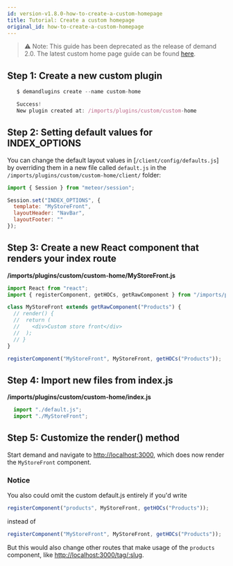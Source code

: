 ```yaml
---
id: version-v1.8.0-how-to-create-a-custom-homepage
title: Tutorial: Create a custom homepage
original_id: how-to-create-a-custom-homepage
---
```


> ⚠️ Note: This guide has been deprecated as the release of demand 2.0. The latest custom home page guide can be found [here](https://docs.demandcluster.com/docs/swag-shop-5).

## Step 1: Create a new custom plugin

```js
   $ demandlugins create --name custom-home

   Success!
   New plugin created at: /imports/plugins/custom/custom-home
```

## Step 2: Setting default values for INDEX_OPTIONS

You can change the default layout values in [`/client/config/defaults.js`] by overriding them in a new file called `default.js` in the `/imports/plugins/custom/custom-home/client/` folder:

```js
import { Session } from "meteor/session";

Session.set("INDEX_OPTIONS", {
  template: "MyStoreFront",
  layoutHeader: "NavBar",
  layoutFooter: ""
});
```

## Step 3: Create a new React component that renders your index route

**/imports/plugins/custom/custom-home/MyStoreFront.js**
```js
import React from "react";
import { registerComponent, getHOCs, getRawComponent } from "/imports/plugins/core/components/lib";

class MyStoreFront extends getRawComponent("Products") {
  // render() {
  //  return (
  //    <div>Custom store front</div>
  //  );
  // }
}

registerComponent("MyStoreFront", MyStoreFront, getHOCs("Products"));
```

## Step 4: Import new files from index.js
**/imports/plugins/custom/custom-home/index.js**
```js
  import "./default.js";
  import "./MyStoreFront";
```

## Step 5: Customize the render() method

Start demand and navigate to <http://localhost:3000>, which does now render the `MyStoreFront` component.

### Notice

You also could omit the custom default.js entirely if you'd write

```js
registerComponent("products", MyStoreFront, getHOCs("Products"));
```

instead of

```js
registerComponent("MyStoreFront", MyStoreFront, getHOCs("Products"));
```

But this would also change other routes that make usage of the `products`
component, like <http://localhost:3000/tag/:slug>.
